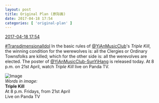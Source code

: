 ```yaml
---
layout: post
title: Original Plan (原际画)
date: 2017-04-18 17:54
categories: [ 'original-plan' ]
---
```


<div class="weibo-info">
  <a href="http://weibo.com/5626539553/EF5WSDAPg">2017-04-18 17:54</a>
</div>

[#TransdimensionalIdol](http://weibo.com/p/100808fab985aab0bfb2724bf4d29856cf6ee7) In the basic rules of [@YiAnMusicClub](http://weibo.com/u/6094546964)'s *Triple Kill*, the winning condition for the werewolves is: all the Clergies or Ordinary Townsfolks are killed; which for the other side is: all the werevolves are elected. The poster of [@YiAnMusicClub-SunYiHang](http://weibo.com/u/6108316220) is released today. At 8 p.m. on 21st April, watch *Triple Kill* live on Panda TV.

<!-- more -->

![Image](http://wx1.sinaimg.cn/mw690/0068MnXXly1feqzdw2xb8j31jk2bc4qv.jpg)  
*Words in image:*  
**Triple Kill**  
At 8 p.m. Fridays, from 21st April  
Live on Panda TV
